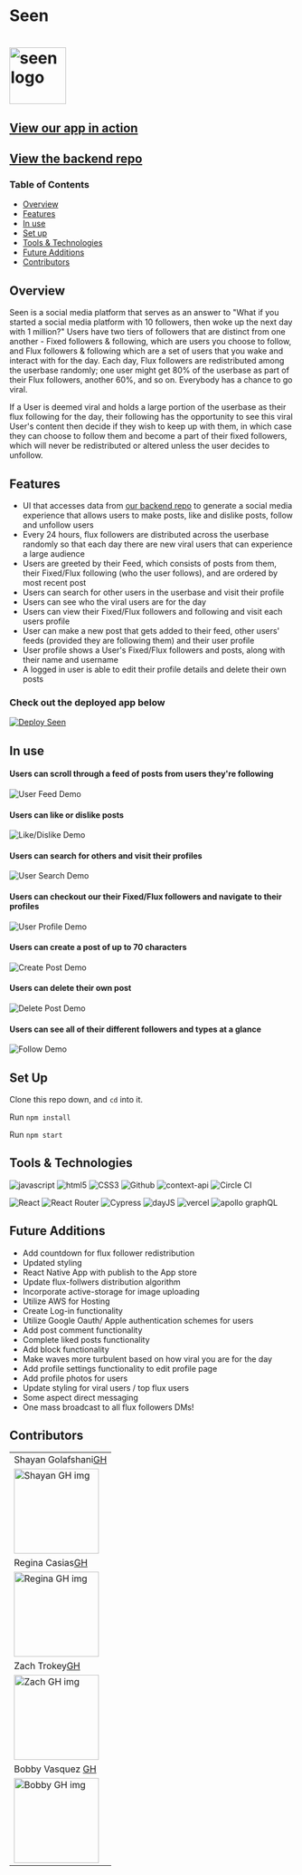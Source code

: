 # Seen
<h1> <img src="https://user-images.githubusercontent.com/70605985/132547211-88e98808-a89a-4c66-ac04-5c4d25598e00.png" alt="seen logo"
width="100" height="auto"/>
</h1>

## [View our app in action](https://seen-ui-plain-react.vercel.app/) 
## [View the backend repo](https://github.com/seenteam/seen-be)

### Table of Contents
- [Overview](#overview)
- [Features](#features)
- [In use](#in-use)
- [Set up](#set-up)
- [Tools & Technologies](#tools--technologies)
- [Future Additions](#future-additions)
- [Contributors](#contributors)

## Overview

Seen is a social media platform that serves as an answer to "What if you started a social media platform with 10 followers, then woke up the next day with 1 million?" Users have two tiers of followers that are distinct from one another - Fixed followers & following, which are users you choose to follow, and Flux followers & following which are a set of users that you wake and interact with for the day. Each day, Flux followers are redistributed among the userbase randomly; one user might get 80% of the userbase as part of their Flux followers, another 60%, and so on. Everybody has a chance to go viral. 

If a User is deemed viral and holds a large portion of the userbase as their flux following for the day, their following has the opportunity to see this viral User's content then decide if they wish to keep up with them, in which case they can choose to follow them and become a part of their fixed followers, which will never be redistributed or altered unless the user decides to unfollow. 

## Features

- UI that accesses data from [our backend repo](https://github.com/seenteam/seen-be) to generate a social media experience that allows users to make posts, like and dislike posts, follow and unfollow users
- Every 24 hours, flux followers are distributed across the userbase randomly so that each day there are new viral users that can experience a large audience
- Users are greeted by their Feed, which consists of posts from them, their Fixed/Flux following (who the user follows), and are ordered by most recent post
- Users can search for other users in the userbase and visit their profile
- Users can see who the viral users are for the day
- Users can view their Fixed/Flux followers and following and visit each users profile
- User can make a new post that gets added to their feed, other users' feeds (provided they are following them) and their user profile
- User profile shows a User's Fixed/Flux followers and posts, along with their name and username
- A logged in user is able to edit their profile details and delete their own posts

### Check out the deployed app below 
[![Deploy Seen](https://vercel.com/button)](https://seen-ui-plain-react.vercel.app/)

## In use


#### Users can scroll through a feed of posts from users they're following
![User Feed Demo](https://media.giphy.com/media/oxAtlR0bNHwKhScFcO/giphy.gif?cid=790b7611d3f2f752a3a52ed14a3dfc8bce031a8bbada0ee2&rid=giphy.gif&ct=g)
<br/>

#### Users can like or dislike posts
![Like/Dislike Demo](https://media.giphy.com/media/kzioEhNutNQx8X21GL/giphy.gif?cid=790b7611c303bafb3b4a53d3f2a66e1d993361adafd93119&rid=giphy.gif&ct=g)
<br/>

#### Users can search for others and visit their profiles
![User Search Demo](https://media.giphy.com/media/TbYX0oHL375nbgz1tu/giphy.gif?cid=790b7611210823e9e66f1389958113ad92e62c0e71bb31a9&rid=giphy.gif&ct=g)
<br/>

#### Users can checkout our their Fixed/Flux followers and navigate to their profiles
![User Profile Demo](https://media.giphy.com/media/mEd7ARoWx4FdqoQjxt/giphy.gif?cid=790b761111818e598c377385688e462e7ddc65cb1be7269d&rid=giphy.gif&ct=g)
<br/>

#### Users can create a post of up to 70 characters
![Create Post Demo](https://media.giphy.com/media/xOhP4jlppd78Cl9gLa/giphy.gif?cid=790b76113373b9f400afe61e4bf53ce49f12c883c98fdef8&rid=giphy.gif&ct=g)
<br/>

#### Users can delete their own post
![Delete Post Demo](https://media.giphy.com/media/M1rJuMRTheGiOMobEm/giphy.gif?cid=790b761147fe148b237c237f089ea8a465df3674ddd161de&rid=giphy.gif&ct=g)
<br/>

#### Users can see all of their different followers and types at a glance
![Follow Demo](https://media.giphy.com/media/gxrbrSdkFx4JsIG3jb/giphy.gif?cid=790b7611e9829cbe0e3d09ee8ce0d09d2d0ec4f30b19fd67&rid=giphy.gif&ct=g)
<br/>

## Set Up

Clone this repo down, and `cd` into it.

Run `npm install`

Run `npm start`

## Tools & Technologies
<p align="left">
  <img src="https://img.shields.io/badge/javascript%20-%23323330.svg?&style=for-the-badge&logo=javascript&logoColor=%23F7DF1E" alt="javascript" />
  <img src="https://img.shields.io/badge/html5%20-%23E34F26.svg?&style=for-the-badge&logo=html5&logoColor=white" alt="html5"/>
  <img src="https://img.shields.io/badge/css3%20-%231572B6.svg?&style=for-the-badge&logo=css3&logoColor=white" alt="CSS3"/>
  <img src="https://img.shields.io/badge/GitHub-100000?style=for-the-badge&logo=github&logoColor=white" alt="Github" />
  <img src="https://img.shields.io/badge/Context%20API-%20-blue" alt="context-api" />
  <img src="https://img.shields.io/badge/CIRCLECI-%23161616.svg?style=for-the-badge&logo=circleci&logoColor=white" alt="Circle CI" />
</p>
<p align="left">
  <img src="https://img.shields.io/badge/-React-cyan" alt="React" />
  <img src="https://img.shields.io/badge/-React%20Router-CA4245?logo=react-router" alt="React Router" />
  <img src="https://img.shields.io/badge/-Cypress-gray" alt="Cypress" />
  <img src="https://img.shields.io/badge/-dayJS-yellowgreen" alt="dayJS" />
  <img src="https://img.shields.io/badge/vercel-%23000000.svg?style=for-the-badge&logo=vercel&logoColor=white" alt="vercel" />
  <img src="https://img.shields.io/badge/-ApolloGraphQL-311C87?style=for-the-badge&logo=apollo-graphql" alt="apollo graphQL" />
</p>

## Future Additions
  - Add countdown for flux follower redistribution
  - Updated styling
  - React Native App with publish to the App store
  - Update flux-follwers distribution algorithm
  - Incorporate active-storage for image uploading
  - Utilize AWS for Hosting
  - Create Log-in functionality
  - Utilize Google Oauth/ Apple authentication schemes for users
  - Add post comment functionality
  - Complete liked posts functionality
  - Add block functionality
  - Make waves more turbulent based on how viral you are for the day
  - Add profile settings functionality to edit profile page
  - Add profile photos for users
  - Update styling for viral users / top flux users
  - Some aspect direct messaging
  - One mass broadcast to all flux followers DMs!

## Contributors
<table>
     <tr>
          <td>Shayan Golafshani<a href="https://github.com/shayan-golafshani">GH</td>
    </tr>
    
 <td><img src="https://avatars.githubusercontent.com/u/70605985?v=4" alt="Shayan GH img"
width="150" height="auto" /></td>
  </tr>
     <tr>
          <td>Regina Casias<a href="https://github.com/rcasias">GH</td>
    </tr>
    
 <td><img src="https://avatars.githubusercontent.com/u/54419240?v=4" alt="Regina GH img"
width="150" height="auto" /></td>
  </tr>
    <tr>
          <td>Zach Trokey<a href="https://github.com/ztrokey">GH</td>
    </tr>
    
 <td><img src="https://avatars.githubusercontent.com/u/20480167?v=4" alt="Zach GH img"
width="150" height="auto" /></td>
  </tr>
     <tr>
        <td> Bobby Vasquez <a href="https://github.com/hoomberto">GH</td>
    </tr>
    </tr>
    <td><img src="https://avatars.githubusercontent.com/u/78388491?v=4" alt="Bobby GH img"
 width="150" height="auto" /></td>
</table>



